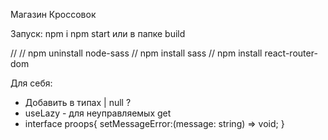 Магазин Кроссовок

Запуск:
npm i
npm start
или в папке build

// 
// npm uninstall node-sass
// npm install sass
// npm install react-router-dom

Для себя:

- Добавить в типах | null ?
- useLazy - для неуправляемых get 
- interface proops{
   setMessageError:(message: string) => void;
}